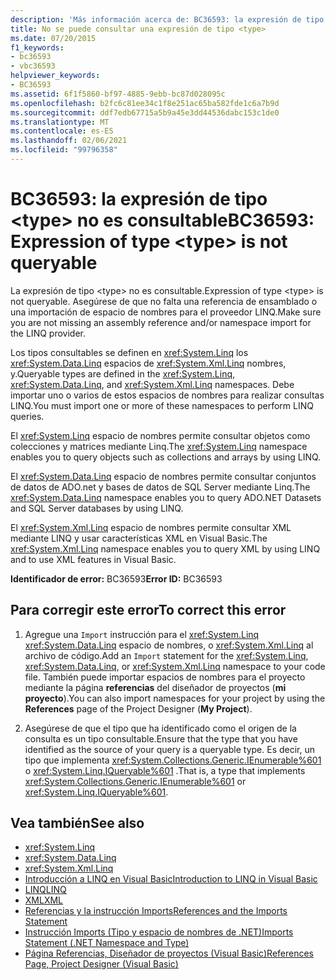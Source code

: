 ```yaml
---
description: 'Más información acerca de: BC36593: la expresión de tipo <type> no es consultable'
title: No se puede consultar una expresión de tipo <type>
ms.date: 07/20/2015
f1_keywords:
- bc36593
- vbc36593
helpviewer_keywords:
- BC36593
ms.assetid: 6f1f5860-bf97-4885-9ebb-bc87d028095c
ms.openlocfilehash: b2fc6c81ee34c1f8e251ac65ba582fde1c6a7b9d
ms.sourcegitcommit: ddf7edb67715a5b9a45e3dd44536dabc153c1de0
ms.translationtype: MT
ms.contentlocale: es-ES
ms.lasthandoff: 02/06/2021
ms.locfileid: "99796358"
---
```

# <a name="bc36593-expression-of-type-type-is-not-queryable"></a><span data-ttu-id="f1b1c-103">BC36593: la expresión de tipo \<type> no es consultable</span><span class="sxs-lookup"><span data-stu-id="f1b1c-103">BC36593: Expression of type \<type> is not queryable</span></span>

<span data-ttu-id="f1b1c-104">La expresión de tipo \<type> no es consultable.</span><span class="sxs-lookup"><span data-stu-id="f1b1c-104">Expression of type \<type> is not queryable.</span></span> <span data-ttu-id="f1b1c-105">Asegúrese de que no falta una referencia de ensamblado o una importación de espacio de nombres para el proveedor LINQ.</span><span class="sxs-lookup"><span data-stu-id="f1b1c-105">Make sure you are not missing an assembly reference and/or namespace import for the LINQ provider.</span></span>

 <span data-ttu-id="f1b1c-106">Los tipos consultables se definen en <xref:System.Linq> los <xref:System.Data.Linq> espacios de <xref:System.Xml.Linq> nombres, y.</span><span class="sxs-lookup"><span data-stu-id="f1b1c-106">Queryable types are defined in the <xref:System.Linq>, <xref:System.Data.Linq>, and <xref:System.Xml.Linq> namespaces.</span></span> <span data-ttu-id="f1b1c-107">Debe importar uno o varios de estos espacios de nombres para realizar consultas LINQ.</span><span class="sxs-lookup"><span data-stu-id="f1b1c-107">You must import one or more of these namespaces to perform LINQ queries.</span></span>

 <span data-ttu-id="f1b1c-108">El <xref:System.Linq> espacio de nombres permite consultar objetos como colecciones y matrices mediante Linq.</span><span class="sxs-lookup"><span data-stu-id="f1b1c-108">The <xref:System.Linq> namespace enables you to query objects such as collections and arrays by using LINQ.</span></span>

 <span data-ttu-id="f1b1c-109">El <xref:System.Data.Linq> espacio de nombres permite consultar conjuntos de datos de ADO.net y bases de datos de SQL Server mediante Linq.</span><span class="sxs-lookup"><span data-stu-id="f1b1c-109">The <xref:System.Data.Linq> namespace enables you to query ADO.NET Datasets and SQL Server databases by using LINQ.</span></span>

 <span data-ttu-id="f1b1c-110">El <xref:System.Xml.Linq> espacio de nombres permite consultar XML mediante LINQ y usar características XML en Visual Basic.</span><span class="sxs-lookup"><span data-stu-id="f1b1c-110">The <xref:System.Xml.Linq> namespace enables you to query XML by using LINQ and to use XML features in Visual Basic.</span></span>

 <span data-ttu-id="f1b1c-111">**Identificador de error:** BC36593</span><span class="sxs-lookup"><span data-stu-id="f1b1c-111">**Error ID:** BC36593</span></span>

## <a name="to-correct-this-error"></a><span data-ttu-id="f1b1c-112">Para corregir este error</span><span class="sxs-lookup"><span data-stu-id="f1b1c-112">To correct this error</span></span>

1. <span data-ttu-id="f1b1c-113">Agregue una `Import` instrucción para el <xref:System.Linq> <xref:System.Data.Linq> espacio de nombres, o <xref:System.Xml.Linq> al archivo de código.</span><span class="sxs-lookup"><span data-stu-id="f1b1c-113">Add an `Import` statement for the <xref:System.Linq>, <xref:System.Data.Linq>, or <xref:System.Xml.Linq> namespace to your code file.</span></span> <span data-ttu-id="f1b1c-114">También puede importar espacios de nombres para el proyecto mediante la página **referencias** del diseñador de proyectos (**mi proyecto**).</span><span class="sxs-lookup"><span data-stu-id="f1b1c-114">You can also import namespaces for your project by using the **References** page of the Project Designer (**My Project**).</span></span>

2. <span data-ttu-id="f1b1c-115">Asegúrese de que el tipo que ha identificado como el origen de la consulta es un tipo consultable.</span><span class="sxs-lookup"><span data-stu-id="f1b1c-115">Ensure that the type that you have identified as the source of your query is a queryable type.</span></span> <span data-ttu-id="f1b1c-116">Es decir, un tipo que implementa <xref:System.Collections.Generic.IEnumerable%601> o <xref:System.Linq.IQueryable%601> .</span><span class="sxs-lookup"><span data-stu-id="f1b1c-116">That is, a type that implements <xref:System.Collections.Generic.IEnumerable%601> or <xref:System.Linq.IQueryable%601>.</span></span>

## <a name="see-also"></a><span data-ttu-id="f1b1c-117">Vea también</span><span class="sxs-lookup"><span data-stu-id="f1b1c-117">See also</span></span>

- <xref:System.Linq>
- <xref:System.Data.Linq>
- <xref:System.Xml.Linq>
- [<span data-ttu-id="f1b1c-118">Introducción a LINQ en Visual Basic</span><span class="sxs-lookup"><span data-stu-id="f1b1c-118">Introduction to LINQ in Visual Basic</span></span>](../../programming-guide/language-features/linq/introduction-to-linq.md)
- [<span data-ttu-id="f1b1c-119">LINQ</span><span class="sxs-lookup"><span data-stu-id="f1b1c-119">LINQ</span></span>](../../programming-guide/language-features/linq/index.md)
- [<span data-ttu-id="f1b1c-120">XML</span><span class="sxs-lookup"><span data-stu-id="f1b1c-120">XML</span></span>](../../programming-guide/language-features/xml/index.md)
- [<span data-ttu-id="f1b1c-121">Referencias y la instrucción Imports</span><span class="sxs-lookup"><span data-stu-id="f1b1c-121">References and the Imports Statement</span></span>](../../programming-guide/program-structure/references-and-the-imports-statement.md)
- [<span data-ttu-id="f1b1c-122">Instrucción Imports (Tipo y espacio de nombres de .NET)</span><span class="sxs-lookup"><span data-stu-id="f1b1c-122">Imports Statement (.NET Namespace and Type)</span></span>](../statements/imports-statement-net-namespace-and-type.md)
- [<span data-ttu-id="f1b1c-123">Página Referencias, Diseñador de proyectos (Visual Basic)</span><span class="sxs-lookup"><span data-stu-id="f1b1c-123">References Page, Project Designer (Visual Basic)</span></span>](/visualstudio/ide/reference/references-page-project-designer-visual-basic)
